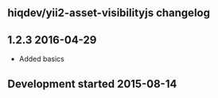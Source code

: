 hiqdev/yii2-asset-visibilityjs changelog
----------------------------------------

## 1.2.3 2016-04-29

- Added basics

## Development started 2015-08-14

